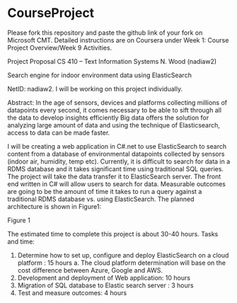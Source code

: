 # CourseProject

Please fork this repository and paste the github link of your fork on Microsoft CMT. Detailed instructions are on Coursera under Week 1: Course Project Overview/Week 9 Activities.

Project Proposal
CS 410 – Text Information Systems
N. Wood (nadiaw2)

Search engine for indoor environment data using ElasticSearch


NetID: nadiaw2. I will be working on this project individually. 

Abstract: 
In the age of sensors, devices and platforms collecting millions of datapoints every second, it comes necessary to be able to sift through all the data to develop insights efficiently Big data offers the solution for analyzing large amount of data and using the technique of Elasticsearch, access to data can be made faster. 

I will be creating a web application in C#.net to use ElasticSearch to search content from a database of environmental datapoints collected by sensors (indoor air, humidity, temp etc). Currently, it is difficult to search for data in a RDMS database and it takes significant time using traditional SQL queries. The project will take the data transfer it to ElasticSearch server. The front end written in C# will allow users to search for data. Measurable outcomes are going to be the amount of time it takes to run a query against a traditional RDMS database vs. using ElasticSearch.  The planned architecture is shown in Figure1: 
 
 
Figure 1

The estimated time to complete this project is about 30-40 hours. 
Tasks and time: 
1.	Determine how to set up, configure and deploy ElasticSearch on a cloud platform : 15 hours 
a.	The cloud platform determination will base on the cost difference between Azure, Google and AWS. 
2.	Development and deployment of Web application: 10 hours 
3.	Migration of SQL database to Elastic search server : 3 hours
4.	Test and measure outcomes: 4 hours

